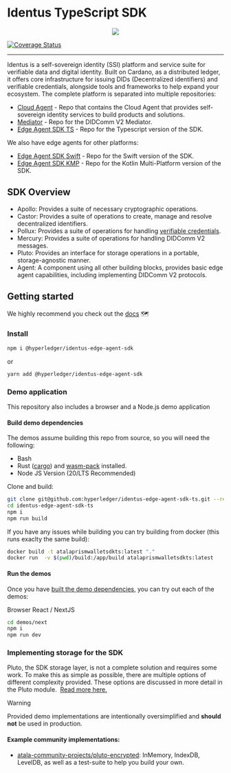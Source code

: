 # Identus TypeScript SDK

<p align="center">
  <img src="https://cdn.jsdelivr.net/gh/hyperledger/identus@latest/resources/images/hyperledger-identus.svg" />
</p>

[![Coverage Status](https://coveralls.io/repos/github/hyperledger/identus-edge-agent-sdk-ts/badge.svg?branch=master)](https://coveralls.io/github/hyperledger/identus-edge-agent-sdk-ts?branch=master)

---

Identus is a self-sovereign identity (SSI) platform and service suite for
verifiable data and digital identity. Built on Cardano, as a distributed ledger, 
it offers core infrastructure for issuing DIDs (Decentralized identifiers) and 
verifiable credentials, alongside tools and frameworks to help expand your ecosystem.
The complete platform is separated into multiple repositories:
* [Cloud Agent](https://github.com/hyperledger/identus-cloud-agent) - Repo that contains the Cloud Agent that provides self-sovereign identity services to build products and solutions.
* [Mediator](https://github.com/input-output-hk/identus-prism-mediator) - Repo for the DIDComm V2 Mediator.
* [Edge Agent SDK TS](https://github.com/hyperledger/identus-edge-agent-sdk-ts) - Repo for the Typescript version of the SDK.

We also have edge agents for other platforms:
* [Edge Agent SDK Swift](https://github.com/hyperledger/identus-edge-agent-sdk-swift) - Repo for the Swift version of the SDK.
* [Edge Agent SDK KMP](https://github.com/hyperledger/identus-edge-agent-sdk-kmp) - Repo for the Kotlin Multi-Platform version of the SDK.

## SDK Overview

- Apollo: Provides a suite of necessary cryptographic operations.
- Castor: Provides a suite of operations to create, manage and resolve decentralized identifiers.
- Pollux: Provides a suite of operations for handling [verifiable credentials](https://github.com/hyperledger/identus-docs/blob/master/documentation/docs/concepts/glossary.md#verifiable-credentials).
- Mercury: Provides a suite of operations for handling DIDComm V2 messages.
- Pluto: Provides an interface for storage operations in a portable, storage-agnostic manner.
- Agent: A component using all other building blocks, provides basic edge agent capabilities, including implementing DIDComm V2 protocols.

## Getting started
We highly recommend you check out the [docs](https://hyperledger.github.io/identus-docs/docs/getting-started) :world_map:

### Install

```bash
npm i @hyperledger/identus-edge-agent-sdk
```

or
```bash
yarn add @hyperledger/identus-edge-agent-sdk
```

### Demo application
This repository also includes a browser and a Node.js demo application

#### Build demo dependencies
The demos assume building this repo from source, so you will need the following:
* Bash
* Rust ([cargo](https://doc.rust-lang.org/cargo/getting-started/installation.html)) and [wasm-pack](https://rustwasm.github.io/wasm-pack/installer/) installed.
* Node JS Version (20/LTS Recommended)

Clone and build:
```bash
git clone git@github.com:hyperledger/identus-edge-agent-sdk-ts.git --recurse-submodules
cd identus-edge-agent-sdk-ts
npm i
npm run build
```

If you have any issues while building you can try building from docker (this runs exaclty the same build):
```bash
docker build -t atalaprismwalletsdkts:latest "." 
docker run  -v $(pwd)/build:/app/build atalaprismwalletsdkts:latest
```

#### Run the demos
Once you have [built the demo dependencies](#build-demo-dependencies), you can try out each of the demos:

Browser React / NextJS
```bash
cd demos/next
npm i
npm run dev
```

### Implementing storage for the SDK
Pluto, the SDK storage layer, is not a complete solution and requires some work. To make this as simple as possible, there are multiple options of different complexity provided. These options are discussed in more detail in the Pluto module. 
[Read more here.](./src/pluto/README.md)

> [!WARNING]  
> Provided demo implementations are intentionally oversimplified and **should not** be used in production.


#### Example community implementations:
- [atala-community-projects/pluto-encrypted](https://github.com/atala-community-projects/pluto-encrypted): InMemory, IndexDB, LevelDB, as well as a test-suite to help you build your own.


